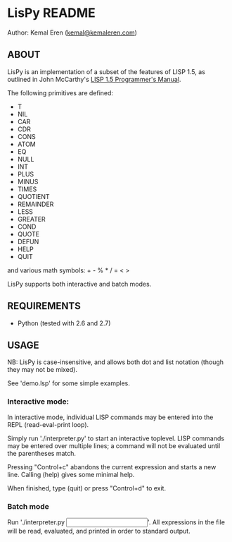 LisPy README
============
Author: Kemal Eren (kemal@kemaleren.com)

ABOUT
-----

LisPy is an implementation of a subset of the features of LISP 1.5, as
outlined in John McCarthy's [LISP 1.5 Programmer's
Manual](http://www.softwarepreservation.org/projects/LISP/book/LISP%201.5%20Programmers%20Manual.pdf).

The following primitives are defined:

* T
* NIL
* CAR
* CDR
* CONS
* ATOM
* EQ
* NULL
* INT
* PLUS
* MINUS
* TIMES
* QUOTIENT
* REMAINDER
* LESS
* GREATER
* COND
* QUOTE
* DEFUN
* HELP
* QUIT

and various math symbols: + - % * / = < >

LisPy supports both interactive and batch modes.


REQUIREMENTS
------------

* Python (tested with 2.6 and 2.7)


USAGE
-----

NB: LisPy is case-insensitive, and allows both dot and list notation
(though they may not be mixed).

See 'demo.lsp' for some simple examples.


### Interactive mode:

In interactive mode, individual LISP commands may be entered
into the REPL (read-eval-print loop).

Simply run './interpreter.py' to start an interactive
toplevel. LISP commands may be entered over multiple lines;
a command will not be evaluated until the parentheses
match.

Pressing "Control+c" abandons the current expression
and starts a new line. Calling (help) gives some minimal
help.

When finished, type (quit) or press "Control+d" to exit.


### Batch mode

Run './interpreter.py <input file>'. All expressions in the
file will be read, evaluated, and printed in order to
standard output.
